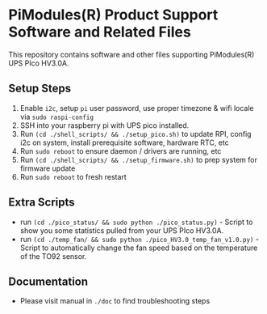 
# PiModules(R) Product Support Software and Related Files

This repository contains software and other files supporting PiModules(R) UPS PIco HV3.0A.

## Setup Steps
1. Enable `i2c`, setup `pi` user password, use proper timezone & wifi locale via `sudo raspi-config`
2. SSH into your raspberry pi with UPS pico installed.
3. Run `(cd ./shell_scripts/ && ./setup_pico.sh)` to update RPI, config i2c on system, install prerequisite software, hardware RTC, etc
4. Run `sudo reboot` to ensure daemon / drivers are running, etc
5. Run `(cd ./shell_scripts/ && ./setup_firmware.sh)` to prep system for firmware update
6. Run `sudo reboot` to fresh restart

## Extra Scripts
- run `(cd ./pico_status/ && sudo python ./pico_status.py)` - Script to show you some statistics pulled from your UPS PIco HV3.0A.
- run `(cd ./temp_fan/ && sudo python ./pico_HV3.0_temp_fan_v1.0.py)` - Script to automatically change the fan speed based on the temperature of the TO92 sensor.

## Documentation
- Please visit manual in `./doc` to find troubleshooting steps